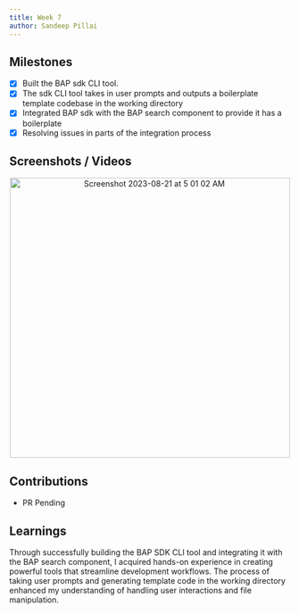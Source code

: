 ```yaml
---
title: Week 7
author: Sandeep Pillai
---
```


## Milestones
- [x] Built the BAP sdk CLI tool.
- [x] The sdk CLI tool takes in user prompts and outputs a boilerplate template codebase in the working directory
- [x] Integrated BAP sdk with the BAP search component to provide it has a boilerplate
- [x] Resolving issues in parts of the integration process

## Screenshots / Videos 
<div align="center">
  <img width="502" alt="Screenshot 2023-08-21 at 5 01 02 AM" src="https://github.com/sandeepB3/c4gt-milestones/assets/107111616/b9ed25d3-9dd0-4ef4-b416-2620bf79c84b">
</div>

## Contributions
- PR Pending

## Learnings
Through successfully building the BAP SDK CLI tool and integrating it with the BAP search component, I acquired hands-on experience in creating powerful tools that streamline development workflows. The process of taking user prompts and generating template code in the working directory enhanced my understanding of handling user interactions and file manipulation.
